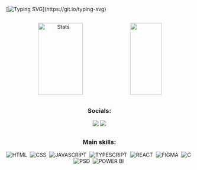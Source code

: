 [![Typing SVG](https://readme-typing-svg.herokuapp.com/?color=EB4450&size=35&center=true&vCenter=true&width=1000&lines=wassup!,+my+name+is+José+Victor+Cruz+Rebouças;21+years+old;computer+engineering+undergraduate+at+UNIVASF;Juazeiro,+BA,+Brazil;constantly+looking+for+upgrade+my+craft;be+welcome+at+my+journey.)](https://git.io/typing-svg)

##

<div align="center">  
  <img width="49%" height="195px" src="https://github-readme-stats.vercel.app/api?username=jvictordev1&show_icons=true&count_private=true&hide_border=true&title_color=EB4450&icon_color=EB4450&text_color=ffffff&bg_color=0d1117" alt="Stats" /> 
  <img width="41%" height="195px" src="https://github-readme-stats.vercel.app/api/top-langs/?username=jvictordev1&layout=compact&hide_border=true&title_color=EB4450&text_color=ffffff&bg_color=0d1117" />
</div>

##
<div align="center">  
  
  ### Socials:
  <div>
   <!--- <a href="https://www.instagram.com/zevcr1/" target="_blank"><img src="https://img.shields.io/badge/-Instagram-%23E4405F?style=for-the-badge&logo=instagram&logoColor=white"</a> --->
    <a href="https://www.linkedin.com/in/josé-victor-cruz-rebouças-230057256/" target="_blank"><img src="https://img.shields.io/badge/LinkedIn-1d2735?style=for-the-badge&logo=linkedin&logoColor=white"></a>
    <a href="mailto: josevictorcruzrb@gmail.com" target="_blank"><img src="https://img.shields.io/badge/Gmail-1d2735?style=for-the-badge&logo=gmail&logoColor=white"></a>
  </div>
</div>
 
##
<div align="center">
  
### Main skills:
  
  ![HTML](https://img.shields.io/badge/HTML5-1d2735?style=for-the-badge&logo=html5&logoColor=white)&nbsp;
  ![CSS](https://img.shields.io/badge/CSS3-1d2735?style=for-the-badge&logo=css3&logoColor=white)&nbsp;
  ![JAVASCRIPT](https://img.shields.io/badge/JavaScript-1d2735?style=for-the-badge&logo=javascript&logoColor=white)&nbsp;
  ![TYPESCRIPT](https://img.shields.io/badge/TypeScript-1d2735?style=for-the-badge&logo=typescript&logoColor=white)&nbsp;
  ![REACT](https://img.shields.io/badge/React-1d2735?style=for-the-badge&logo=react&logoColor=white)&nbsp;
  ![FIGMA](https://img.shields.io/badge/Figma-1d2735?style=for-the-badge&logo=figma&logoColor=white)&nbsp;
  ![C](https://img.shields.io/badge/C-1d2735?style=for-the-badge&logo=c&logoColor=white)&nbsp;
  ![PSD](https://img.shields.io/badge/Adobe%20Photoshop-1d2735?style=for-the-badge&logo=Adobe%20Photoshop&logoColor=white)&nbsp;
  ![POWER BI](https://img.shields.io/badge/PowerBI-1d2735?style=for-the-badge&logo=Power%20BI&logoColor=white)&nbsp;

</div>

